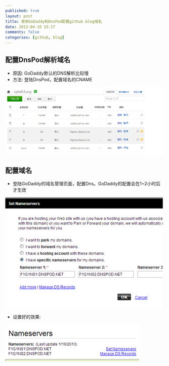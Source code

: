 ```yaml
---
published: true
layout: post
title: 使用GoDaddy和DnsPod配置github blog域名
date: 2013-04-16 15:17
comments: false
categories: [github, blog]
---
```


## 配置DnsPod解析域名
 * 原因: GoDaddy默认的DNS解析比较慢
 * 方法: 登陆DnsPod，配置域名的CNAME

 ![nexus-repo](/images/dnsPod4Blog)

## 配置域名
 * 登陆GoDaddy的域名管理页面，配置Dns。GoDaddy的配置会在1~2小时后才生效

 ![nexus-repo](/images/goDaddy4Blog)

 * 设置好的效果:

 ![nexus-repo](/images/goDaddy4Blog2)

